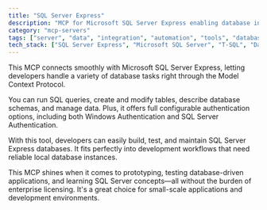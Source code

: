 ```yaml
---
title: "SQL Server Express"
description: "MCP for Microsoft SQL Server Express enabling database interactions, query execution, and schema management with configurable authentication."
category: "mcp-servers"
tags: ["server", "data", "integration", "automation", "tools", "database operations", "SQL queries", "schema management"]
tech_stack: ["SQL Server Express", "Microsoft SQL Server", "T-SQL", "Database Management", "Windows Authentication", "SQL Server Authentication"]
---
```


This MCP connects smoothly with Microsoft SQL Server Express, letting developers handle a variety of database tasks right through the Model Context Protocol. 

You can run SQL queries, create and modify tables, describe database schemas, and manage data. Plus, it offers full configurable authentication options, including both Windows Authentication and SQL Server Authentication.

With this tool, developers can easily build, test, and maintain SQL Server Express databases. It fits perfectly into development workflows that need reliable local database instances. 

This MCP shines when it comes to prototyping, testing database-driven applications, and learning SQL Server concepts—all without the burden of enterprise licensing. It's a great choice for small-scale applications and development environments.